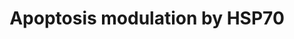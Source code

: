 ---
annotations:
- id: PW:0000009
  parent: regulatory pathway
  type: Pathway Ontology
  value: apoptotic cell death pathway
authors:
- MaintBot
- Andra
- Christine Chichester
- Mkutmon
- Khanspers
- Eweitz
description: This pathway summarizes the various ways by which HSP70 proteins can
  inhibit apoptosis.
last-edited: 2021-05-16
organisms:
- Bos taurus
redirect_from:
- /index.php/Pathway:WP1082
- /instance/WP1082
revision: null
schema-jsonld:
- '@context': https://schema.org/
  '@id': https://wikipathways.github.io/pathways/WP1082.html
  '@type': Dataset
  creator:
    '@type': Organization
    name: WikiPathways
  description: This pathway summarizes the various ways by which HSP70 proteins can
    inhibit apoptosis.
  keywords:
  - AIFM1
  - APAF1
  - Apoptosis
  - BID2
  - CASP2
  - CASP3
  - CASP6
  - CASP7
  - CASP8
  - CASP9
  - CYCS
  - FADD
  - FAS
  - FASLG
  - HSPA1A
  - MAP3K1
  - MAPK10
  - NF-kB Pathway
  - NFKB1
  - RIPK1
  - TNF-alpha
  - TNFRSF1A
  license: CC0
  name: Apoptosis modulation by HSP70
seo: CreativeWork
title: Apoptosis modulation by HSP70
wpid: WP1082
---